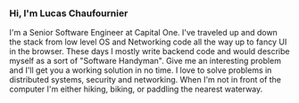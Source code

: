 ### Hi, I'm Lucas Chaufournier

I'm a Senior Software Engineer at Capital One. I've traveled up and down the stack from low level OS and Networking code all the way up to fancy UI in the browser. These days I mostly write backend code and would describe myself as a sort of "Software Handyman". Give me an interesting problem and I'll get you a working solution in no time. I love to solve problems in distributed systems, security and networking. When I'm not in front of the computer I'm either hiking, biking, or paddling the nearest waterway. 

<!--
**thelimeburner/thelimeburner** is a ✨ _special_ ✨ repository because its `README.md` (this file) appears on your GitHub profile.

Here are some ideas to get you started:

- 🔭 I’m currently working on ...
- 🌱 I’m currently learning ...
- 👯 I’m looking to collaborate on ...
- 🤔 I’m looking for help with ...
- 💬 Ask me about ...
- 📫 How to reach me: ...
- 😄 Pronouns: ...
- ⚡ Fun fact: ...
-->
